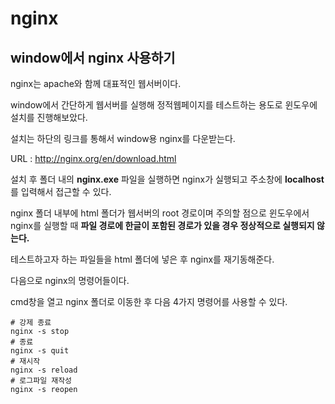 # nginx

## window에서 nginx 사용하기

nginx는 apache와 함께 대표적인 웹서버이다.

window에서 간단하게 웹서버를 실행해 정적웹페이지를 테스트하는 용도로 윈도우에 설치를 진행해보았다.

설치는 하단의 링크를 통해서 window용 nginx를 다운받는다.

URL : http://nginx.org/en/download.html

설치 후 폴더 내의 **nginx.exe** 파일을 실행하면 nginx가 실행되고 주소창에 **localhost**를 입력해서 접근할 수 있다.

nginx 폴더 내부에 html 폴더가 웹서버의 root 경로이며 주의할 점으로 윈도우에서 nginx를 실행할 때 **파일 경로에 한글이 포함된 경로가 있을 경우 정상적으로 실행되지 않는다.**

테스트하고자 하는 파일들을 html 폴더에 넣은 후 nginx를 재기동해준다.

다음으로 nginx의 명령어들이다.

cmd창을 열고 nginx 폴더로 이동한 후 다음 4가지 명령어를 사용할 수 있다.

```
# 강제 종료
nginx -s stop
# 종료
nginx -s quit
# 재시작
nginx -s reload
# 로그파일 재작성
nginx -s reopen
```

